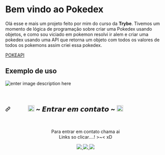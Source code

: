 
# Bem vindo ao Pokedex

Olá esse e mais um projeto feito por mim do curso da **Trybe**. Tivemos um momento de lógica de programação sobre criar uma Pokedex usando objetos, e como sou viciado em pokemon resolvi ir alem e criar uma pokedex usando uma API que retorna um objeto com todos os valores de todos os pokemons assim criei essa pokedex.

[POKEAPI](https://github.com/PokeAPI/pokeapi)

## Exemplo de uso

![enter image description here](https://github.com/ProHatp/Pokedex/blob/main/uso.gif)

<div>
<br>
<div align="left">
<h2><a id="user-content---𝙀𝙣𝙩𝙧𝙖𝙧-𝙚𝙢-𝙘𝙤𝙣𝙩𝙖𝙩𝙤--" class="anchor" aria-hidden="true" href="#--𝙀𝙣𝙩𝙧𝙖𝙧-𝙚𝙢-𝙘𝙤𝙣𝙩𝙖𝙩𝙤--"><svg class="octicon octicon-link" viewBox="0 0 16 16" version="1.1" width="16" height="16" aria-hidden="true"><path fill-rule="evenodd" d="M7.775 3.275a.75.75 0 001.06 1.06l1.25-1.25a2 2 0 112.83 2.83l-2.5 2.5a2 2 0 01-2.83 0 .75.75 0 00-1.06 1.06 3.5 3.5 0 004.95 0l2.5-2.5a3.5 3.5 0 00-4.95-4.95l-1.25 1.25zm-4.69 9.64a2 2 0 010-2.83l2.5-2.5a2 2 0 012.83 0 .75.75 0 001.06-1.06 3.5 3.5 0 00-4.95 0l-2.5 2.5a3.5 3.5 0 004.95 4.95l1.25-1.25a.75.75 0 00-1.06-1.06l-1.25 1.25a2 2 0 01-2.83 0z"></path></svg></a><a id="user-content---𝙀𝙣𝙩𝙧𝙖𝙧-𝙚𝙢-𝙘𝙤𝙣𝙩𝙖𝙩𝙤--" href="#--𝙀𝙣𝙩𝙧𝙖𝙧-𝙚𝙢-𝙘𝙤𝙣𝙩𝙖𝙩𝙤--"></a><a id="user-content---𝓒𝓸𝓷𝓽𝓪𝓬𝓽-𝓶𝓮--" href="#--𝓒𝓸𝓷𝓽𝓪𝓬𝓽-𝓶𝓮--"></a>&nbsp;&nbsp;&nbsp;&nbsp;&nbsp;&nbsp;&nbsp;&nbsp;&nbsp;&nbsp;&nbsp;<g-emoji class="g-emoji" alias="memo" fallback-src="https://github.githubassets.com/images/icons/emoji/unicode/1f4dd.png"><img class="emoji" alt="memo" height="20" width="20" src="https://github.githubassets.com/images/icons/emoji/unicode/1f4dd.png"></g-emoji> ~ 𝙀𝙣𝙩𝙧𝙖𝙧 𝙚𝙢 𝙘𝙤𝙣𝙩𝙖𝙩𝙤 ~ <g-emoji class="g-emoji" alias="memo" fallback-src="https://github.githubassets.com/images/icons/emoji/unicode/1f4dd.png"><img class="emoji" alt="memo" height="20" width="20" src="https://github.githubassets.com/images/icons/emoji/unicode/1f4dd.png"></g-emoji></h2>
</div>
<br>
<p align="center">Para entrar em contato chama ai <br>
Links so clicar....! &gt;~&lt; xD </p>
<p align="center">
  <a href="https://www.instagram.com/luizwanderson_/" alt="Instagram" rel="nofollow">
    <img src="https://camo.githubusercontent.com/d2762a4e936630dd0c8c620e99979dfc2f370ef1809d61dabec6ed1fa74ee711/68747470733a2f2f696d672e736869656c64732e696f2f62616467652f2d496e7374616772616d2d3143314331433f7374796c653d666f722d7468652d6261646765266c6f676f3d496e7374616772616d266c6f676f436f6c6f723d303046464646266c696e6b3d68747470733a2f2f7777772e696e7374616772616d2e636f6d2f69757269636f6465" style="max-width: 100%;">
  </a>
  <a href="https://www.linkedin.com/in/luizwanderson/" alt="Linkedin" rel="nofollow">
    <img src="https://camo.githubusercontent.com/fcc551d4cff1847eb5a8ee518859132d52149a6db9f37833fdbea96451684bb6/68747470733a2f2f696d672e736869656c64732e696f2f62616467652f2d4c696e6b6564696e2d3143314331433f7374796c653d666f722d7468652d6261646765266c6f676f3d4c696e6b6564696e266c6f676f436f6c6f723d303046464646266c696e6b3d68747470733a2f2f7777772e6c696e6b6564696e2e636f6d2f696e2f69757269636f6465" style="max-width: 100%;">
  </a>
  <a href="https://discord.com/invite/kegvQRFk9J" alt="Discord" rel="nofollow">
    <img src="https://camo.githubusercontent.com/964caa47c23f903c00d8966c08f42ee934635bae58d018b5e69b9d08f5e41d42/68747470733a2f2f696d672e736869656c64732e696f2f62616467652f2d446973636f72642d3143314331433f7374796c653d666f722d7468652d6261646765266c6f676f3d446973636f7264266c6f676f436f6c6f723d303046464646266c696e6b3d68747470733a2f2f646973636f72642e67672f516576444a71437a6159" style="max-width: 100%;">
  </a>
</p>
</div>
